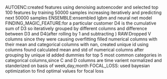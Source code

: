 AUTOENC:created features using denoising autoencoder and selected top 100 features by training 50000 samples increasing iteratively and predicting next 50000 samples
ENSEMBLE:ensembled lgbm and neural net model
FINDING_MAGIC_FEATURE:for a particular customer D4 is the cumulative sum of D3 so iteratively grouped by different columns and difference between D3 and D4(after rolling by 1 and subtracting )
RAW:Dropped V columns since they were causing overfitting filled numerical columns with their mean and categorical columns with nan, created unique id using columns found calculated mean and std of numerical columns after grouping by unique id added dummies for top 5 most common categories in categorical columns,since C and D columns are time varient normalized and standerized on basis of week,day,month
FOCAL_LOSS: used bayesian optimization to find optimal values for focal loss

